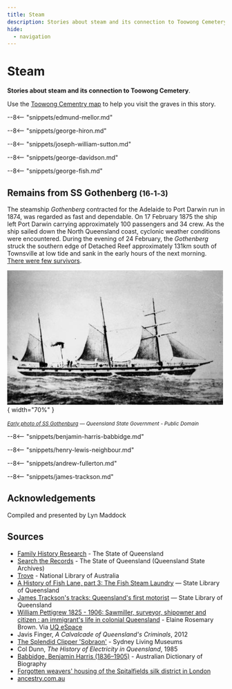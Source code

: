 ```yaml
---
title: Steam
description: Stories about steam and its connection to Toowong Cemetery
hide:
  - navigation
---
```


# Steam 

**Stories about steam and its connection to Toowong Cemetery**.

Use the [Toowong Cementry map](../index.md#toowong-cemetery-map) to help you visit the graves in this story.
<!-- 

???+ directions "Directions" 

    Starting point
    Walking directions to first headstone... is the grave of...
    
    ![](../assets/404.png){ width="15%" }

-->

--8<-- "snippets/edmund-mellor.md"

<!-- 
??? directions "Directions" 

    Walking directions to next headstone... is the grave of...
    
    ![](../assets/404.png){ width="15%" }
-->

--8<-- "snippets/george-hiron.md"

--8<-- "snippets/joseph-william-sutton.md"

--8<-- "snippets/george-davidson.md"

--8<-- "snippets/george-fish.md"

## Remains from SS Gothenberg <small>(16‑1‑3)</small>

The steamship *Gothenberg* contracted for the Adelaide to Port Darwin run in 1874, was regarded as fast and dependable. On 17 February 1875 the ship left Port Darwin carrying approximately 100 passengers and 34 crew. As the ship sailed down the North Queensland coast, cyclonic weather conditions were encountered. During the evening of 24 February, the *Gothenberg*  struck the southern edge of Detached Reef approximately 131km south of Townsville at low tide and sank in the early hours of the next morning. [There were few survivors](https://trove.nla.gov.au/newspaper/article/1395449?searchTerm=GOTHENBERG).

![Early photo of SS Gothenburg](../assets/ss-gothenburg.jpg){ width="70%" }  

*<small>[Early photo of SS Gothenburg](https://en.wikipedia.org/wiki/File:SS_Gothenburg.jpg) — Queensland State Government - Public Domain</small>*

--8<-- "snippets/benjamin-harris-babbidge.md"

--8<-- "snippets/henry-lewis-neighbour.md"

--8<-- "snippets/andrew-fullerton.md"

--8<-- "snippets/james-trackson.md"

## Acknowledgements

Compiled and presented by Lyn Maddock

## Sources

- [Family History Research](https://www.familyhistory.bdm.qld.gov.au) - The State of Queensland
- [Search the Records](https://www.qld.gov.au/recreation/arts/heritage/archives/search-the-records) - The State of Queensland (Queensland State Archives)
- [Trove](https://trove.nla.gov.au) - National Library of Australia
- [A History of Fish Lane, part 3: The Fish Steam Laundry](https://www.slq.qld.gov.au/blog/history-fish-lane-part-3-fish-steam-laundry) — State Library of Queensland 
- [James Trackson's tracks: Queensland's first motorist](https://www.slq.qld.gov.au/blog/james-tracksons-tracks-queenslands-first-motorist) — State Library of Queensland
- [William Pettigrew 1825 - 1906: Sawmiller, surveyor, shipowner and citizen : an immigrant's life in colonial Queensland](../assets/documents/William-Pettigrew-1825-1906.pdf) - Elaine Rosemary Brown. Via [UQ eSpace](https://espace.library.uq.edu.au/view/UQ:189814)
- Javis Finger, *A Calvalcade of Queensland's Criminals*, 2012
- [The Splendid Clipper 'Sobraon'](https://sydneylivingmuseums.com.au/stories/splendid-clipper-sobraon) - Sydney Living Museums 
- Col Dunn, *The History of Electricity in Queensland*, 1985
- [Babbidge, Benjamin Harris (1836–1905)](https://adb.anu.edu.au/biography/babbidge-benjamin-harris-42) - Australian Dictionary of Biography
- [Forgotten weavers' housing of the Spitalfields silk district in London](https://www.family-tree.co.uk/how-to-guides/forgotten-weavers-housing-of-the-spitalfields-silk-district-in-london/)
- [ancestry.com.au](https://www.ancestry.com.au/)
